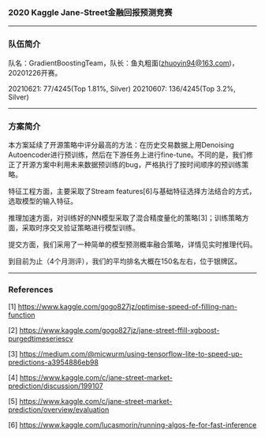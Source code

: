 ### 2020  Kaggle Jane-Street金融回报预测竞赛

---
### 队伍简介
队名：GradientBoostingTeam，队长：鱼丸粗面(zhuoyin94@163.com)，20201226开赛。

20210621: 77/4245(Top 1.81%, Silver)
20210607: 136/4245(Top 3.2%, Silver)

---
### 方案简介

本方案延续了开源策略中评分最高的方法：在历史交易数据上用Denoising Autoencoder进行预训练，然后在下游任务上进行fine-tune。不同的是，我们修正了开源方案中利用未来数据预训练的bug，严格执行了按时间顺序的预训练策略。

特征工程方面，主要采取了Stream features[6]与基础特征选择方法结合的方式，选取模型的输入特征。

推理加速方面，对训练好的NN模型采取了混合精度量化的策略[3]；训练策略方面，采取时序交叉验证策略进行模型训练。

提交方面，我们采用了一种简单的模型预测概率融合策略，详情见实时推理代码。

到目前为止（4个月测评），我们的平均排名大概在150名左右，位于银牌区。

---
### References

[1] https://www.kaggle.com/gogo827jz/optimise-speed-of-filling-nan-function

[2] https://www.kaggle.com/gogo827jz/jane-street-ffill-xgboost-purgedtimeseriescv

[3] https://medium.com/@micwurm/using-tensorflow-lite-to-speed-up-predictions-a3954886eb98

[4] https://www.kaggle.com/c/jane-street-market-prediction/discussion/199107

[5] https://www.kaggle.com/c/jane-street-market-prediction/overview/evaluation

[6] https://www.kaggle.com/lucasmorin/running-algos-fe-for-fast-inference
